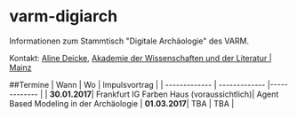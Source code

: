 # varm-digiarch
Informationen zum Stammtisch "Digitale Archäologie" des VARM.

Kontakt: [Aline Deicke](mailto:Aline.Deicke@adwmainz.de), [Akademie der Wissenschaften und der Literatur | Mainz](http://www.adwmainz.de/startseite.html)

##Termine
| Wann  | Wo | Impulsvortrag |
| ------------- | ------------- |------------- |
| **30.01.2017**| Frankfurt IG Farben Haus (voraussichtlich)| Agent Based Modeling in der Archäologie
| **01.03.2017**| TBA  | TBA |
